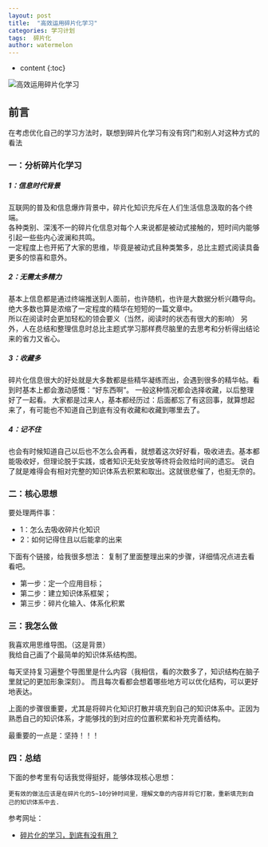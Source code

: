 ```yaml
---
layout: post
title:  "高效运用碎片化学习"
categories: 学习计划
tags:  碎片化
author: watermelon
---
```

* content
{:toc}

![高效运用碎片化学习](https://images.gitee.com/uploads/images/2019/0212/165518_fe8fb12f_1210188.jpeg)
## 前言
在考虑优化自己的学习方法时，联想到碎片化学习有没有窍门和别人对这种方式的看法




### **一：分析碎片化学习**

##### 1：信息时代背景
互联网的普及和信息爆炸背景中，碎片化知识充斥在人们生活信息汲取的各个终端。  
各种类别、深浅不一的碎片化信息对每个人来说都是被动式接触的，短时间内能够引起一些些内心波澜和共鸣。  
一定程度上也开拓了大家的思维，毕竟是被动式且种类繁多，总比主题式阅读具备更多的惊喜和意外。  

##### 2：无需太多精力
基本上信息都是通过终端推送到人面前，也许随机，也许是大数据分析兴趣导向。绝大多数也算是浓缩了一定程度的精华在短短的一篇文章中。  
所以在阅读时会更加轻松的领会要义（当然，阅读时的状态有很大的影响）
另外，人在总结和整理信息时总比主题式学习那样费尽脑里的去思考和分析得出结论来的省力又省心。

##### 3：收藏多
碎片化信息很大的好处就是大多数都是些精华凝练而出，会遇到很多的精华帖。看到时基本上都会激动感慨：“好东西啊”。 
一般这种情况都会选择收藏，以后整理好了一起看。
大家都是过来人，基本都经历过：后面都忘了有这回事，就算想起来了，有可能也不知道自己到底有没有收藏和收藏到哪里去了。

##### 4：记不住
也会有时候知道自己以后也不怎么会再看，就想着这次好好看，吸收进去。基本都能吸收好，但理论脱于实践，或者知识无处安放等终将会败给时间的遗忘。 
说白了就是难得会有相对完整的知识体系去积累和取出。这就很悲催了，也挺无奈的。

### **二：核心思想** 
要处理两件事：
* 1：怎么去吸收碎片化知识
* 2：如何记得住且以后能拿的出来
 
 下面有个链接，给我很多想法：
 复制了里面整理出来的步骤，详细情况点进去看看吧。  
   
* 第一步：定一个应用目标；
* 第二步：建立知识体系框架；
* 第三步：碎片化输入、体系化积累

### **三：我怎么做**  
我喜欢用思维导图。（这是背景）  
我给自己画了个最简单的知识体系结构图。  
  
每天坚持复习遍整个导图里是什么内容（我相信，看的次数多了，知识结构在脑子里就记的更加形象深刻）。
而且每次看都会想着哪些地方可以优化结构，可以更好地表达。
  
上面的步骤很重要，尤其是将碎片化知识打散并填充到自己的知识体系中。正因为熟悉自己的知识体系，才能够找的到对应的位置积累和补充完善结构。
  
最重要的一点是：坚持！！！

### **四：总结**  
下面的参考里有句话我觉得挺好，能够体现核心思想：
```text
更有效的做法应该是在碎片化的5~10分钟时间里，理解文章的内容并将它打散，重新填充到自己的知识体系中去.
```

参考网址：  
 * [碎片化的学习，到底有没有用？](https://www.xinli001.com/info/100375579)